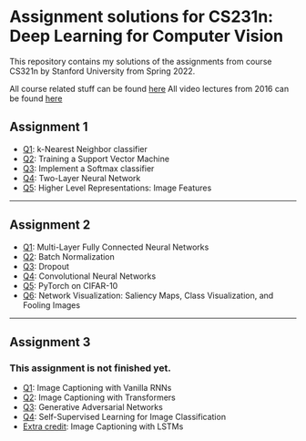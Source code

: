 # Assignment solutions for CS231n: Deep Learning for Computer Vision
This repository contains my solutions of the assignments from course CS321n by Stanford University from Spring 2022.

All course related stuff can be found [here](http://cs231n.stanford.edu/index.html "Stanford University CS231n: Deep Learning for Computer Vision")
All video lectures from 2016 can be found [here](https://youtube.com/playlist?list=PLkt2uSq6rBVctENoVBg1TpCC7OQi31AlC)

## Assignment 1
* [Q1](../main/assignment1/knn.ipynb): k-Nearest Neighbor classifier
* [Q2](../main/assignment1/svm.ipynb): Training a Support Vector Machine
* [Q3](../main/assignment1/softmax.ipynb): Implement a Softmax classifier
* [Q4](../main/assignment1/two_layer_net.ipynb): Two-Layer Neural Network
* [Q5](../main/assignment1/features.ipynb): Higher Level Representations: Image Features
___
## Assignment 2
* [Q1](../main/assignment2/FullyConnectedNets.ipynb): Multi-Layer Fully Connected Neural Networks
* [Q2](../main/assignment2/BatchNormalization.ipynb): Batch Normalization
* [Q3](../main/assignment2/Dropout.ipynb): Dropout
* [Q4](../main/assignment2/ConvolutionalNetworks.ipynb): Convolutional Neural Networks
* [Q5](../main/assignment2/Pytorch.ipynb): PyTorch on CIFAR-10
* [Q6](../main/assignment2/Network_Visualisation.ipynb): Network Visualization: Saliency Maps, Class Visualization, and Fooling Images
___
## Assignment 3
### This assignment is not finished yet.
* [Q1](../main/assignment3/RNN_Captioning.ipynb): Image Captioning with Vanilla RNNs
* [Q2](../main/assignment3/Transformer_Captioning.ipynb): Image Captioning with Transformers
* [Q3](../main/assignment3/Generative_Adversarial_Networks.ipynb): Generative Adversarial Networks
* [Q4](../main/assignment3/Self_Supervised_Learning.ipynb): Self-Supervised Learning for Image Classification
* [Extra credit](../main/assignment3/LSTM_Captioning.ipynb): Image Captioning with LSTMs






